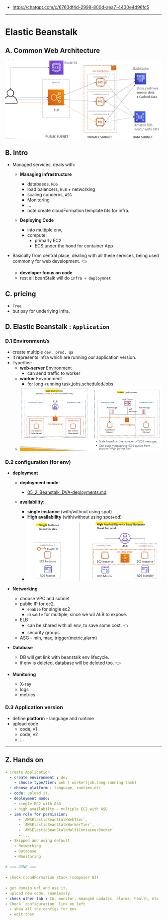 - https://chatgpt.com/c/6763df4d-2998-800d-aea7-4430e4d96fc5
--- 
# Elastic Beanstalk 
## A. Common **Web** Architecture
![img.png](img.png)

## B. Intro
- Managed services, deals with:
  - **Managing infrastructure**
    - databases, `RDS`
    - load balancers, `ELB` + networking
    - scaling concerns, `ASG`
    - Monitoring
    - ...
    - note:create cloudFormation template bts for infra.
    
  - **Deploying Code**
    - into multiple env, 
    - compute: 
      - primarly EC2 
      - ECS under the hood for container App
    
- Basically from central place, dealing with all these services, being used commonly for web development. :point_left:
  - **developer focus on code**
  - rest all beanStalk will do `infra + deploymnet`

## C. pricing
- `Free` 
- but pay for underlying infra.

## D. Elastic Beanstalk : `Application`
### D.1 **Environment/s**
- create multiple `dev, prod, qa`
- it represents infra which are running our application version.
- Type/tier:
  - **web-server**  Environment
    - can send traffic to worker
  - **worker** Environment
    - for long-running task,jobs,scheduledJobs
  - ![img.png](../99_img/compute/img.png)
  
### D.2 **configuration (for env)**
- **deployment** 
  - **deployment mode**:
    - [05_2_Beanstalk_DVA-deployments.md](05_2_Beanstalk_DVA-deployments.md)
    
  - **availability**:
    - **single instance** (with/without using spot)
    - **High availability** (with/without using spot+od)
    - ![img_1.png](../99_img/compute/img_1.png)
  
- **Networking**
  - choose VPC and subnet
  - public IP for ec2.
    - `enable` for single ec2
    - `disable` for multiple, since we wil ALB to expose.
  - ELB 
    - can be shared with all env, to save some cost. :point_left:
    - security groups
  - ASG - min, max, trigger(metric,alarm)
  
- **Database**
  - DB will get link with beanstalk env lifecycle.
  - if env is deleted, database will be deleted too. :point_left:
  
- **Monitoring**
  - X-ray
  - logs
  - metrics

### D.3 **Application version** 
- define **platform** - language and runtime
- upload code
  - code, v1
  - code, v2
  - ...
      
---
## Z. Hands on
```yaml
- Create Application
  - create environment : dev
    - choose type/tier: web | worker(job,long-running-task)
  - choose platform : language, runtime,etc 
  - code: upload it.
  - deployment mode:
    - single EC2 with ASG 
    - high availabilty - multiple EC2 with ASG
  - iam role for permission:
      - `AWSElasticBeanStalkWebTier`,
      - `AWSElasticBeanStalkWorkerTier`, 
      - `AWSElasticBeanStalkMultiContainerDocker`
      - ...
  - Skipped and using default
    - Networking
    - Database
    - Monitoring
  
# === DONE === 
  
- check cloudFormation stack (composer UI)

- get domain url and use it.
- upload new code, seamlessly.
- check other tab : CW, monitor, mmanged updates, alarms, health, etc
- Check `configuration` link on left
  - show all the configs for env
  - edit them

```
